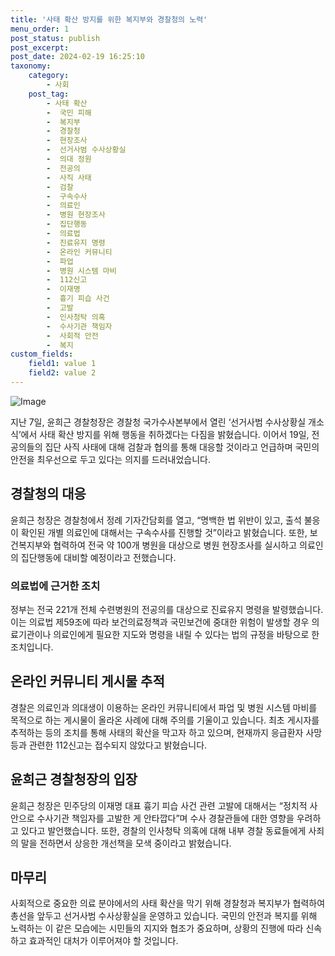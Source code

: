 ```yaml
---
title: '사태 확산 방지를 위한 복지부와 경찰청의 노력'
menu_order: 1
post_status: publish
post_excerpt: 
post_date: 2024-02-19 16:25:10
taxonomy:
    category:
        - 사회
    post_tag:
        - 사태 확산
        -  국민 피해
        -  복지부
        -  경찰청
        -  현장조사
        -  선거사범 수사상황실
        -  의대 정원
        -  전공의
        -  사직 사태
        -  검찰
        -  구속수사
        -  의료인
        -  병원 현장조사
        -  집단행동
        -  의료법
        -  진료유지 명령
        -  온라인 커뮤니티
        -  파업
        -  병원 시스템 마비
        -  112신고
        -  이재명
        -  흉기 피습 사건
        -  고발
        -  인사청탁 의혹
        -  수사기관 책임자
        -  사회적 안전
        -  복지
custom_fields:
    field1: value 1
    field2: value 2
---
```


![Image](https://imgnews.pstatic.net/image/032/2024/02/19/0003279697_001_20240219131003394.jpg?type=w647)

지난 7일, 윤희근 경찰청장은 경찰청 국가수사본부에서 열린 ‘선거사범 수사상황실 개소식’에서 사태 확산 방지를 위해 행동을 취하겠다는 다짐을 밝혔습니다. 이어서 19일, 전공의들의 집단 사직 사태에 대해 검찰과 협의를 통해 대응할 것이라고 언급하며 국민의 안전을 최우선으로 두고 있다는 의지를 드러내었습니다.
## 경찰청의 대응
윤희근 청장은 경찰청에서 정례 기자간담회를 열고, “명백한 법 위반이 있고, 출석 불응이 확인된 개별 의료인에 대해서는 구속수사를 진행할 것”이라고 밝혔습니다. 또한, 보건복지부와 협력하여 전국 약 100개 병원을 대상으로 병원 현장조사를 실시하고 의료인의 집단행동에 대비할 예정이라고 전했습니다.
### 의료법에 근거한 조치
정부는 전국 221개 전체 수련병원의 전공의를 대상으로 진료유지 명령을 발령했습니다. 이는 의료법 제59조에 따라 보건의료정책과 국민보건에 중대한 위험이 발생할 경우 의료기관이나 의료인에게 필요한 지도와 명령을 내릴 수 있다는 법의 규정을 바탕으로 한 조치입니다.
## 온라인 커뮤니티 게시물 추적
경찰은 의료인과 의대생이 이용하는 온라인 커뮤니티에서 파업 및 병원 시스템 마비를 목적으로 하는 게시물이 올라온 사례에 대해 주의를 기울이고 있습니다. 최초 게시자를 추적하는 등의 조치를 통해 사태의 확산을 막고자 하고 있으며, 현재까지 응급환자 사망 등과 관련한 112신고는 접수되지 않았다고 밝혔습니다.
## 윤희근 경찰청장의 입장
윤희근 청장은 민주당의 이재명 대표 흉기 피습 사건 관련 고발에 대해서는 “정치적 사안으로 수사기관 책임자를 고발한 게 안타깝다”며 수사 경찰관들에 대한 영향을 우려하고 있다고 발언했습니다. 또한, 경찰의 인사청탁 의혹에 대해 내부 경찰 동료들에게 사죄의 말을 전하면서 상응한 개선책을 모색 중이라고 밝혔습니다.
## 마무리
사회적으로 중요한 의료 분야에서의 사태 확산을 막기 위해 경찰청과 복지부가 협력하여 총선을 앞두고 선거사범 수사상황실을 운영하고 있습니다. 국민의 안전과 복지를 위해 노력하는 이 같은 모습에는 시민들의 지지와 협조가 중요하며, 상황의 진행에 따라 신속하고 효과적인 대처가 이루어져야 할 것입니다.
